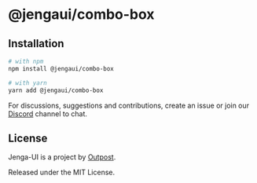 # @jengaui/combo-box

## Installation

```sh
# with npm
npm install @jengaui/combo-box

# with yarn
yarn add @jengaui/combo-box
```

For discussions, suggestions and contributions, create an issue or join our [Discord](https://discord.gg/sHnHPnAPZj) channel to chat.

## License

Jenga-UI is a project by [Outpost](https://outpost.run).

Released under the MIT License.
